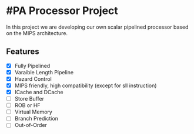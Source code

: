 #PA Processor Project
====================

In this project we are developing our own scalar pipelined processor based on the MIPS architecture.

## Features

- [x] Fully Pipelined
- [x] Varaible Length Pipeline
- [x] Hazard Control
- [x] MIPS friendly, high compatibility (except for sll instruction)
- [x] ICache and DCache
- [ ] Store Buffer
- [ ] ROB or HF
- [ ] Virtual Memory
- [ ] Branch Prediction
- [ ] Out-of-Order

